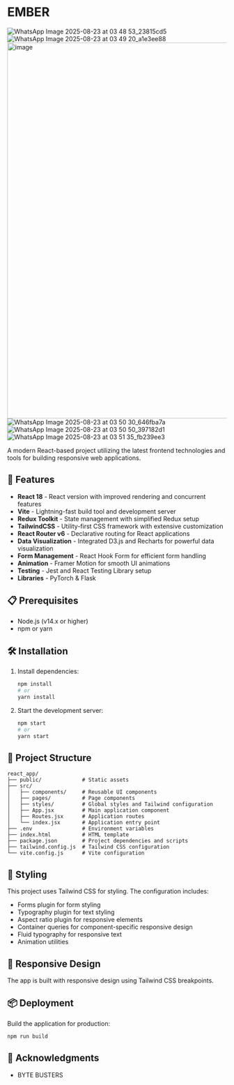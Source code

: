 # EMBER
![WhatsApp Image 2025-08-23 at 03 48 53_23815cd5](https://github.com/user-attachments/assets/c56ca7ae-a62f-4fcf-aa11-fa4d58171548)
![WhatsApp Image 2025-08-23 at 03 49 20_a1e3ee88](https://github.com/user-attachments/assets/3aa42f88-f8ec-4f64-9437-1304b5bb451e)
<img width="1903" height="863" alt="image" src="https://github.com/user-attachments/assets/d3cf4a5e-d3ab-4c10-b2ea-5f302fea4d65" />
![WhatsApp Image 2025-08-23 at 03 50 30_646fba7a](https://github.com/user-attachments/assets/703e4d41-244d-474d-94fc-7ac66fb566fe)
![WhatsApp Image 2025-08-23 at 03 50 50_397182d1](https://github.com/user-attachments/assets/9123c0c9-b8ff-4a71-9a94-67fddff9fc28)
![WhatsApp Image 2025-08-23 at 03 51 35_fb239ee3](https://github.com/user-attachments/assets/dce020e4-9bbe-4e34-943d-d995415187a2)

A modern React-based project utilizing the latest frontend technologies and tools for building responsive web applications.

## 🚀 Features

- **React 18** - React version with improved rendering and concurrent features
- **Vite** - Lightning-fast build tool and development server
- **Redux Toolkit** - State management with simplified Redux setup
- **TailwindCSS** - Utility-first CSS framework with extensive customization
- **React Router v6** - Declarative routing for React applications
- **Data Visualization** - Integrated D3.js and Recharts for powerful data visualization
- **Form Management** - React Hook Form for efficient form handling
- **Animation** - Framer Motion for smooth UI animations
- **Testing** - Jest and React Testing Library setup
- **Libraries** - PyTorch & Flask
## 📋 Prerequisites

- Node.js (v14.x or higher)
- npm or yarn

## 🛠️ Installation

1. Install dependencies:
   ```bash
   npm install
   # or
   yarn install
   ```
   
2. Start the development server:
   ```bash
   npm start
   # or
   yarn start
   ```

## 📁 Project Structure

```
react_app/
├── public/             # Static assets
├── src/
│   ├── components/     # Reusable UI components
│   ├── pages/          # Page components
│   ├── styles/         # Global styles and Tailwind configuration
│   ├── App.jsx         # Main application component
│   ├── Routes.jsx      # Application routes
│   └── index.jsx       # Application entry point
├── .env                # Environment variables
├── index.html          # HTML template
├── package.json        # Project dependencies and scripts
├── tailwind.config.js  # Tailwind CSS configuration
└── vite.config.js      # Vite configuration
```



## 🎨 Styling

This project uses Tailwind CSS for styling. The configuration includes:

- Forms plugin for form styling
- Typography plugin for text styling
- Aspect ratio plugin for responsive elements
- Container queries for component-specific responsive design
- Fluid typography for responsive text
- Animation utilities

## 📱 Responsive Design

The app is built with responsive design using Tailwind CSS breakpoints.


## 📦 Deployment

Build the application for production:

```bash
npm run build
```

## 🙏 Acknowledgments
- BYTE BUSTERS



